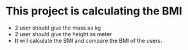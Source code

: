 # This project is calculating the BMI

- 2 user should give the mass as kg
- 2 user should give the height as meter
- It will calculate the BMI and compare the BMI of the users.
